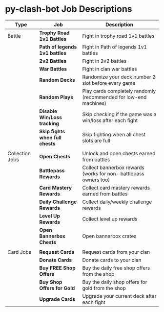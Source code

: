 # py-clash-bot Job Descriptions

|Type |   Job                                   | Description                                                                                                               |
| ---|---------------------------------- | ------------------------------------------------------------------------------------------------------------------------- |
|    Battle|**Trophy Road 1v1 Battles**          |      Fight in trophy road 1v1 battles                                 |
|      |**Path of legends 1v1 battles**      |      Fight in Path of legends 1v1 battles                                    |
|      |**2v2 Battles**                      |      Fight in 2v2 battles                                    |
|      |**War Battles**                      |      Fight in clan war battles                                  |
|      |**Random Decks**                     |      Randomize your deck number 2 slot before every game                                  |
|      |**Random Plays**                     |      Play cards completely randomly (recommended for low-end machines)                                  |
|      |**Disable Win/Loss tracking**        |      Skip checking if the game was a win/loss after each fight                                  |
|      |**Skip fights when full chests**     |      Skip fighting when all chest slots are full                                  |
| | |   |
|Collection Jobs|**Open Chests**                    |        Unlock and open chests earned from battles                                 |
|      |**Battlepass Rewards**                      |      Collect bannerbox rewards (works for non- battlepass owners too)                                 |
|      |**Card Mastery Rewards**                    |      Collect card mastery rewards earned from battles                                  |
|      |**Daily Challenge Rewards**                 |      Collect daily/weekly challenge rewards                                  |
|      |**Level Up Rewards**                        |      Collect level up rewards                                   |
|      |**Open Bannerbox Chests**                   |      Open bannerbox crates                                   |
| | |   |
|   Card Jobs|**Request Cards**                    |     Request cards from your clan                                       |
|      |**Donate Cards**                    |      Donate cards to your clan                                  |
|      |**Buy FREE Shop Offers**                    |      Buy the daily free shop offers from the shop                                  |
|      |**Buy Shop Offers for Gold**                    |      Buy the daily shop offers for gold from the shop                                  |
|      |**Upgrade Cards**                    |      Upgrade your current deck after each fight                                  |

